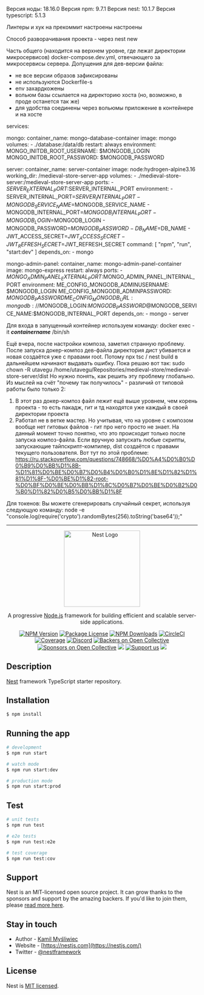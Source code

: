 Версия ноды: 18.16.0
Версия npm: 9.7.1
Версия nest: 10.1.7
Версия typescript: 5.1.3

Линтеры и хук на прекоммит настроены настроены

Способ разворачивания проекта - через nest new

Часть общего (находится на верхнем уровне, где лежат директории микросервисов) docker-compose.dev.yml, отвечающего за микросервисы сервера.
Допущения для дев-версии файла:
- не все версии образов зафиксированы
- не используются Dockerfile-s
- env захардкожены
- вольюм базы ссылается на директорию хоста (но, возможно, в проде останется так же)
- для удобства соединены через вольюмы приложение в контейнере и на хосте

services:

  mongo:
    container_name: mongo-database-container
    image: mongo
    volumes:
      - ./database:/data/db
    restart: always
    environment:
      MONGO_INITDB_ROOT_USERNAME: $MONGODB_LOGIN
      MONGO_INITDB_ROOT_PASSWORD: $MONGODB_PASSWORD

  server:
    container_name: server-container
    image: node:hydrogen-alpine3.16
    working_dir: /medieval-store-server-app
    volumes:
      - ./medieval-store-server:/medieval-store-server-app
    ports:
      - $SERVER_EXTERNAL_PORT:$SERVER_INTERNAL_PORT
    environment:
      - SERVER_INTERNAL_PORT=$SERVER_INTERNAL_PORT
      - MONGODB_SERVICE_NAME=$MONGODB_SERVICE_NAME
      - MONGODB_INTERNAL_PORT=$MONGODB_INTERNAL_PORT
      - MONGODB_LOGIN=$MONGODB_LOGIN
      - MONGODB_PASSWORD=$MONGODB_PASSWORD
      - DB_NAME=$DB_NAME
      - JWT_ACCESS_SECRET=$JWT_ACCESS_SECRET
      - JWT_REFRESH_SECRET=$JWT_REFRESH_SECRET
    command: [ "npm", "run", "start:dev" ]
    depends_on:
      - mongo

  mongo-admin-panel:
    container_name: mongo-admin-panel-container
    image: mongo-express
    restart: always
    ports:
      - $MONGO_ADMIN_PANEL_EXTERNAL_PORT:$MONGO_ADMIN_PANEL_INTERNAL_PORT
    environment:
      ME_CONFIG_MONGODB_ADMINUSERNAME: $MONGODB_LOGIN
      ME_CONFIG_MONGODB_ADMINPASSWORD: $MONGODB_PASSWORD
      ME_CONFIG_MONGODB_URL: mongodb://$MONGODB_LOGIN:$MONGODB_PASSWORD@$MONGODB_SERVICE_NAME:$MONGODB_INTERNAL_PORT
    depends_on:
      - mongo
      - server


Для входа в запущенный контейнер используем команду:
docker exec -it ***containername*** /bin/sh

Ещё вчера, после настройки композа, заметил странную проблему. После запуска докер-композ дев-файла директория дист убивается и новая создаётся уже с правами root. Потому npx tsc / nest build в дальнейшем начинают выдавать ошибку. Пока решаю вот так:
sudo chown -R utavegu /home/utavegu/Repositories/medieval-store/medieval-store-server/dist
Но нужно понять, как решить эту проблему глобально. Из мыслей на счёт "почему так получилось" - различий от типовой работы было только 2:
1) В этот раз докер-композ файл лежит ещё выше уровнем, чем корень проекта - то есть пакадж, гит и тд находятся уже каждый в своей директории проекта
2) Работал не в ветке мастер. Но учитывая, что на уровне с композом вообще нет гитовых файлов - гит про него просто не знает.
На данный момент точно понятно, что это происходит только после запуска композ-файла. Если вручную запускать любые скрипты, запускающие тайпскрипт-компилер, dist создаётся с правами текущего пользователя.
Вот тут по этой проблеме:
https://ru.stackoverflow.com/questions/748668/%D0%A4%D0%B0%D0%B9%D0%BB%D1%8B-%D1%81%D0%BE%D0%B7%D0%B4%D0%B0%D1%8E%D1%82%D1%81%D1%8F-%D0%BE%D1%82-root-%D0%BF%D0%BE%D0%BB%D1%8C%D0%B7%D0%BE%D0%B2%D0%B0%D1%82%D0%B5%D0%BB%D1%8F


Для токенов:
Вы можете сгенерировать случайный секрет, используя следующую команду:
node -e "console.log(require('crypto').randomBytes(256).toString('base64'));"

------------------------

<p align="center">
  <a href="http://nestjs.com/" target="blank"><img src="https://nestjs.com/img/logo-small.svg" width="200" alt="Nest Logo" /></a>
</p>

[circleci-image]: https://img.shields.io/circleci/build/github/nestjs/nest/master?token=abc123def456
[circleci-url]: https://circleci.com/gh/nestjs/nest

  <p align="center">A progressive <a href="http://nodejs.org" target="_blank">Node.js</a> framework for building efficient and scalable server-side applications.</p>
    <p align="center">
<a href="https://www.npmjs.com/~nestjscore" target="_blank"><img src="https://img.shields.io/npm/v/@nestjs/core.svg" alt="NPM Version" /></a>
<a href="https://www.npmjs.com/~nestjscore" target="_blank"><img src="https://img.shields.io/npm/l/@nestjs/core.svg" alt="Package License" /></a>
<a href="https://www.npmjs.com/~nestjscore" target="_blank"><img src="https://img.shields.io/npm/dm/@nestjs/common.svg" alt="NPM Downloads" /></a>
<a href="https://circleci.com/gh/nestjs/nest" target="_blank"><img src="https://img.shields.io/circleci/build/github/nestjs/nest/master" alt="CircleCI" /></a>
<a href="https://coveralls.io/github/nestjs/nest?branch=master" target="_blank"><img src="https://coveralls.io/repos/github/nestjs/nest/badge.svg?branch=master#9" alt="Coverage" /></a>
<a href="https://discord.gg/G7Qnnhy" target="_blank"><img src="https://img.shields.io/badge/discord-online-brightgreen.svg" alt="Discord"/></a>
<a href="https://opencollective.com/nest#backer" target="_blank"><img src="https://opencollective.com/nest/backers/badge.svg" alt="Backers on Open Collective" /></a>
<a href="https://opencollective.com/nest#sponsor" target="_blank"><img src="https://opencollective.com/nest/sponsors/badge.svg" alt="Sponsors on Open Collective" /></a>
  <a href="https://paypal.me/kamilmysliwiec" target="_blank"><img src="https://img.shields.io/badge/Donate-PayPal-ff3f59.svg"/></a>
    <a href="https://opencollective.com/nest#sponsor"  target="_blank"><img src="https://img.shields.io/badge/Support%20us-Open%20Collective-41B883.svg" alt="Support us"></a>
  <a href="https://twitter.com/nestframework" target="_blank"><img src="https://img.shields.io/twitter/follow/nestframework.svg?style=social&label=Follow"></a>
</p>
  <!--[![Backers on Open Collective](https://opencollective.com/nest/backers/badge.svg)](https://opencollective.com/nest#backer)
  [![Sponsors on Open Collective](https://opencollective.com/nest/sponsors/badge.svg)](https://opencollective.com/nest#sponsor)-->

## Description

[Nest](https://github.com/nestjs/nest) framework TypeScript starter repository.

## Installation

```bash
$ npm install
```

## Running the app

```bash
# development
$ npm run start

# watch mode
$ npm run start:dev

# production mode
$ npm run start:prod
```

## Test

```bash
# unit tests
$ npm run test

# e2e tests
$ npm run test:e2e

# test coverage
$ npm run test:cov
```

## Support

Nest is an MIT-licensed open source project. It can grow thanks to the sponsors and support by the amazing backers. If you'd like to join them, please [read more here](https://docs.nestjs.com/support).

## Stay in touch

- Author - [Kamil Myśliwiec](https://kamilmysliwiec.com)
- Website - [https://nestjs.com](https://nestjs.com/)
- Twitter - [@nestframework](https://twitter.com/nestframework)

## License

Nest is [MIT licensed](LICENSE).
